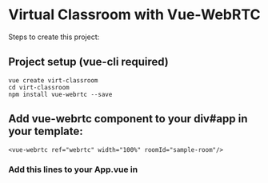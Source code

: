 # Virtual Classroom with Vue-WebRTC

Steps to create this project:

## Project setup (vue-cli required)
```
vue create virt-classroom
cd virt-classroom
npm install vue-webrtc --save
```

## Add vue-webrtc component to your div#app in your template:
```
<vue-webrtc ref="webrtc" width="100%" roomId="sample-room"/>
```

### Add this lines to your App.vue in <script>:
```
import Vue from 'vue'
import WebRTC from 'vue-webrtc'

import * as io from 'socket.io-client'
window.io = io

Vue.use(WebRTC)
```

### Compiles and hot-reloads for development
```
npm run serve
```

### Compiles and minifies for production
```
npm run build
```

### Lints and fixes files
```
npm run lint
```

### Customize configuration
See [Configuration Reference](https://cli.vuejs.org/config/).
